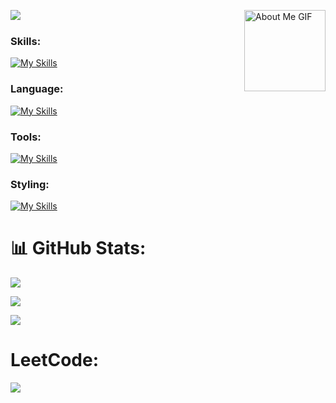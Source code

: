 <!--
** shubham8528 / shubham8528 ** is a ✨ _special_ ✨ repository because its`README.md`(this file) appears on your GitHub profile.

Here are some ideas to get you started:

- 🔭 I’m currently working on ...
- 🌱 I’m currently learning ...
- 👯 I’m looking to collaborate on ...
- 🤔 I’m looking for help with ...
- 💬 Ask me about ...
- 📫 How to reach me: ...
- 😄 Pronouns: ...
- ⚡ Fun fact: ...
-->
<p>
<img align="left" src="https://readme-typing-svg.herokuapp.com?font=Fira+Code&size=22&duration=6000&color=FFFF&background=FFFFFF00&vCenter=true&width=500&height=50&lines=Welcome+To+My+Profile;Shubham+Bisht;Fullstack+Developer;&center=true">
<img align="right" src="https://github.com/7oSkaaa/7oSkaaa/blob/main/Images/about_me.gif?raw=true" alt="About Me GIF" width="130px">
</p>
<br/>


### Skills:
[![My Skills](https://skillicons.dev/icons?i=react,redux,next,nodejs,express,html,css)](https://skillicons.dev)

### Language:
[![My Skills](https://skillicons.dev/icons?i=typescript,javascript)](https://skillicons.dev)

### Tools:
[![My Skills](https://skillicons.dev/icons?i=vscode,postman,git,bitbucket,figma)](https://skillicons.dev)

### Styling:
[![My Skills](https://skillicons.dev/icons?i=styledcomponents,css,materialui,sass,tailwind)](https://skillicons.dev)


# 📊 GitHub Stats:

![](https://github-readme-stats.vercel.app/api/top-langs/?username=shubham8528&theme=dark&hide_border=true&include_all_commits=true&count_private=false&layout=compact)


![](https://github-readme-stats.vercel.app/api?username=shubham8528&theme=dark&hide_border=true&include_all_commits=true&count_private=false)

![](https://github-readme-streak-stats.herokuapp.com/?user=shubham8528&theme=dark&hide_border=true)

                
# LeetCode:
 
![](https://leetcard.jacoblin.cool/shubham8528?site=https://leetcode.com/progress/)
          
       
